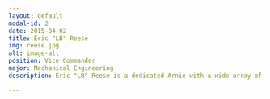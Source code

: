 ```yaml
---
layout: default
modal-id: 2
date: 2015-04-02
title: Eric "LB" Reese
img: reese.jpg
alt: image-alt
position: Vice Commander
major: Mechanical Engineering
description: Eric "LB" Reese is a dedicated Arnie with a wide array of experience at the Squadron, Area, and National levels. The networking, communication, and management skills essential for a Vice Commander are second nature to Eric. He has cultivated these skills through the New York Boys State and as a Civil Air Patrol Earhart Award recipient with 6 years experience as a CAP cadet. He is ready to continue interfacing with the other members of our Air Force family, including The Air Force Academy, AFROTC, CAP, AFJROTC, Silver Wings, and the Air Force Association.

---
```

